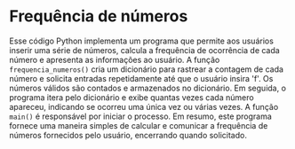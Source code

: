 # Frequência de números

Esse código Python implementa um programa que permite aos usuários inserir uma série de números, calcula a frequência de ocorrência de cada número e apresenta as informações ao usuário. A função `frequencia_numeros()` cria um dicionário para rastrear a contagem de cada número e solicita entradas repetidamente até que o usuário insira 'f'. Os números válidos são contados e armazenados no dicionário. Em seguida, o programa itera pelo dicionário e exibe quantas vezes cada número apareceu, indicando se ocorreu uma única vez ou várias vezes. A função `main()` é responsável por iniciar o processo. Em resumo, este programa fornece uma maneira simples de calcular e comunicar a frequência de números fornecidos pelo usuário, encerrando quando solicitado.
